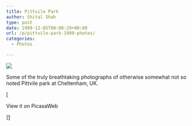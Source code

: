 ```yaml
---
title: Pittvile Park
author: Shital Shah
type: post
date: 1999-12-05T00:00:29+00:00
url: /p/pittvile-park-1999-photos/
categories:
  - Photos

---
```

[<img src="/images/posts/2004/03/pittvile_park.jpg" class="alignleft size-full" />][1]
  
Some of the truly breathtaking photographs of otherwise somewhat not so noted Pittvile park at Cheltenham, UK. 

[
  
View it on PicasaWeb
  
][1]

 [1]: https://picasaweb.google.com/111712720654017421562/PittvilePark?authuser=0&feat=directlink